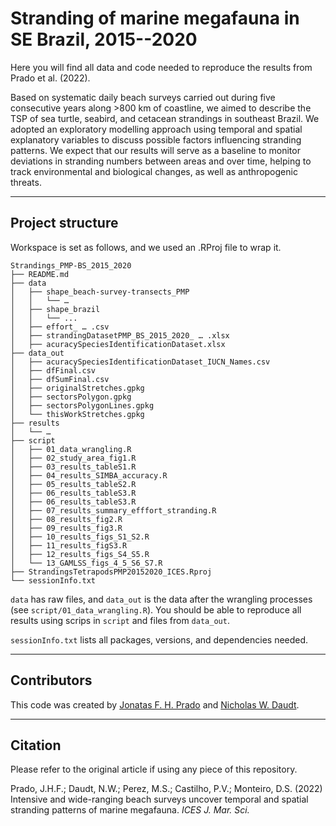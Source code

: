 # Stranding of marine megafauna in SE Brazil, 2015--2020

Here you will find all data and code needed to reproduce the results from Prado et al. (2022).

Based on systematic daily beach surveys carried out during five consecutive years along >800 km of coastline, we aimed to describe the TSP of sea turtle, seabird, and cetacean strandings in southeast Brazil. We adopted an exploratory modelling approach using temporal and spatial explanatory variables to discuss possible factors influencing stranding patterns. We expect that our results will serve as a baseline to monitor deviations in stranding numbers between areas and over time, helping to track environmental and biological changes, as well as anthropogenic threats.

***
## Project structure

Workspace is set as follows, and we used an .RProj file to wrap it.

```shell
Strandings_PMP-BS_2015_2020
├── README.md
├── data
│   ├── shape_beach-survey-transects_PMP
│   │   └── …
│   ├── shape_brazil
│   │   └── ...
│   ├── effort_ … .csv
│   ├── strandingDatasetPMP_BS_2015_2020_ … .xlsx
│   ├── acuracySpeciesIdentificationDataset.xlsx
├── data_out
│   ├── acuracySpeciesIdentificationDataset_IUCN_Names.csv
│   ├── dfFinal.csv
│   ├── dfSumFinal.csv
│   ├── originalStretches.gpkg
│   ├── sectorsPolygon.gpkg
│   ├── sectorsPolygonLines.gpkg
│   └── thisWorkStretches.gpkg
├── results
│   └── …
├── script
│   ├── 01_data_wrangling.R
│   ├── 02_study_area_fig1.R
│   ├── 03_results_tableS1.R
│   ├── 04_results_SIMBA_accuracy.R
│   ├── 05_results_tableS2.R
│   ├── 06_results_tableS3.R
│   ├── 06_results_tableS3.R
│   ├── 07_results_summary_efffort_stranding.R
│   ├── 08_results_fig2.R
│   ├── 09_results_fig3.R
│   ├── 10_results_figs_S1_S2.R
│   ├── 11_results_figS3.R
│   ├── 12_results_figs_S4_S5.R
│   └── 13_GAMLSS_figs_4_5_S6_S7.R
├── StrandingsTetrapodsPMP20152020_ICES.Rproj
└── sessionInfo.txt
```

`data` has raw files, and `data_out` is the data after the wrangling processes (see `script/01_data_wrangling.R`). You should be able to reproduce all results using scrips in `script` and files from `data_out`.

`sessionInfo.txt` lists all packages, versions, and dependencies needed.

---
## Contributors

This code was created by [Jonatas F. H. Prado](https://github.com/JonatasPrado) and [Nicholas W. Daudt](https://github.com/nwdaudt).

***
## Citation
Please refer to the original article if using any piece of this repository.

Prado, J.H.F.; Daudt, N.W.; Perez, M.S.; Castilho, P.V.; Monteiro, D.S. (2022) Intensive and wide-ranging beach surveys uncover temporal and spatial stranding patterns of marine megafauna. *ICES J. Mar. Sci.*
